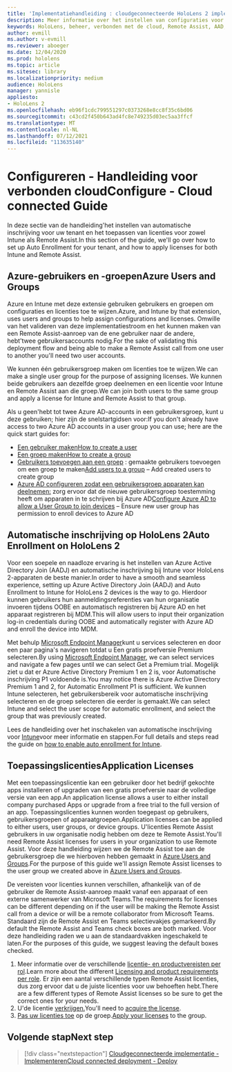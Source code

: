 ```yaml
---
title: 'Implementatiehandleiding : cloudgeconnecteerde HoloLens 2 implementatie op schaal met Remote Assist - Configureren'
description: Meer informatie over het instellen van configuraties voor het HoloLens apparaten via een cloudnetwerk op schaal met Remote Assist.
keywords: HoloLens, beheer, verbonden met de cloud, Remote Assist, AAD, Azure AD, MDM, Mobile Device Management
author: evmill
ms.author: v-evmill
ms.reviewer: aboeger
ms.date: 12/04/2020
ms.prod: hololens
ms.topic: article
ms.sitesec: library
ms.localizationpriority: medium
audience: HoloLens
manager: yannisle
appliesto:
- HoloLens 2
ms.openlocfilehash: eb96f1cdc799551297c0373268e8cc8f35c6bd06
ms.sourcegitcommit: c43cd2f450b643ad4fc8e749235d03ec5aa3ffcf
ms.translationtype: MT
ms.contentlocale: nl-NL
ms.lasthandoff: 07/12/2021
ms.locfileid: "113635140"
---
```

# <a name="configure---cloud-connected-guide"></a><span data-ttu-id="b4edb-104">Configureren - Handleiding voor verbonden cloud</span><span class="sxs-lookup"><span data-stu-id="b4edb-104">Configure - Cloud connected Guide</span></span>

<span data-ttu-id="b4edb-105">In deze sectie van de handleiding&#39;het instellen van automatische inschrijving voor uw tenant en het toepassen van licenties voor zowel Intune als Remote Assist.</span><span class="sxs-lookup"><span data-stu-id="b4edb-105">In this section of the guide, we&#39;ll go over how to set up Auto Enrollment for your tenant, and how to apply licenses for both Intune and Remote Assist.</span></span>

## <a name="azure-users-and-groups"></a><span data-ttu-id="b4edb-106">Azure-gebruikers en -groepen</span><span class="sxs-lookup"><span data-stu-id="b4edb-106">Azure Users and Groups</span></span>

<span data-ttu-id="b4edb-107">Azure en Intune met deze extensie gebruiken gebruikers en groepen om configuraties en licenties toe te wijzen.</span><span class="sxs-lookup"><span data-stu-id="b4edb-107">Azure, and Intune by that extension, uses users and groups to help assign configurations and licenses.</span></span> <span data-ttu-id="b4edb-108">Omwille van het valideren van deze implementatiestroom en het kunnen maken van een Remote Assist-aanroep van de ene gebruiker naar de andere, hebt&#39;twee gebruikersaccounts nodig.</span><span class="sxs-lookup"><span data-stu-id="b4edb-108">For the sake of validating this deployment flow and being able to make a Remote Assist call from one user to another you&#39;ll need two user accounts.</span></span>

<span data-ttu-id="b4edb-109">We kunnen één gebruikersgroep maken om licenties toe te wijzen.</span><span class="sxs-lookup"><span data-stu-id="b4edb-109">We can make a single user group for the purpose of assigning licenses.</span></span> <span data-ttu-id="b4edb-110">We kunnen beide gebruikers aan dezelfde groep deelnemen en een licentie voor Intune en Remote Assist aan die groep.</span><span class="sxs-lookup"><span data-stu-id="b4edb-110">We can join both users to the same group and apply a license for Intune and Remote Assist to that group.</span></span>

<span data-ttu-id="b4edb-111">Als u geen&#39;hebt tot twee Azure AD-accounts in een gebruikersgroep, kunt u deze gebruiken; hier zijn de snelstartgidsen voor:</span><span class="sxs-lookup"><span data-stu-id="b4edb-111">If you don&#39;t already have access to two Azure AD accounts in a user group you can use; here are the quick start guides for:</span></span>

- [<span data-ttu-id="b4edb-112">Een gebruiker maken</span><span class="sxs-lookup"><span data-stu-id="b4edb-112">How to create a user</span></span>](/mem/intune/fundamentals/quickstart-create-user)
- [<span data-ttu-id="b4edb-113">Een groep maken</span><span class="sxs-lookup"><span data-stu-id="b4edb-113">How to create a group</span></span>](/mem/intune/fundamentals/quickstart-create-group)
- <span data-ttu-id="b4edb-114">[Gebruikers toevoegen aan een groep](/azure/active-directory/fundamentals/active-directory-groups-members-azure-portal) : gemaakte gebruikers toevoegen om een groep te maken</span><span class="sxs-lookup"><span data-stu-id="b4edb-114">[Add users to a group](/azure/active-directory/fundamentals/active-directory-groups-members-azure-portal) – Add created users to create group</span></span>
- <span data-ttu-id="b4edb-115">[Azure AD configureren zodat een gebruikersgroep apparaten kan deelnemen:](/azure/active-directory/devices/azureadjoin-plan#configure-your-device-settings) zorg ervoor dat de nieuwe gebruikersgroep toestemming heeft om apparaten in te schrijven bij Azure AD</span><span class="sxs-lookup"><span data-stu-id="b4edb-115">[Configure Azure AD to allow a User Group to join devices](/azure/active-directory/devices/azureadjoin-plan#configure-your-device-settings) – Ensure new user group has permission to enroll devices to Azure AD</span></span>

## <a name="auto-enrollment-on-hololens-2"></a><span data-ttu-id="b4edb-116">Automatische inschrijving op HoloLens 2</span><span class="sxs-lookup"><span data-stu-id="b4edb-116">Auto Enrollment on HoloLens 2</span></span>

<span data-ttu-id="b4edb-117">Voor een soepele en naadloze ervaring is het instellen van Azure Active Directory Join (AADJ) en automatische inschrijving bij Intune voor HoloLens 2-apparaten de beste manier.</span><span class="sxs-lookup"><span data-stu-id="b4edb-117">In order to have a smooth and seamless experience, setting up Azure Active Directory Join (AADJ) and Auto Enrollment to Intune for HoloLens 2 devices is the way to go.</span></span> <span data-ttu-id="b4edb-118">Hierdoor kunnen gebruikers hun aanmeldingsreferenties van hun organisatie invoeren tijdens OOBE en automatisch registreren bij Azure AD en het apparaat registreren bij MDM.</span><span class="sxs-lookup"><span data-stu-id="b4edb-118">This will allow users to input their organization log-in credentials during OOBE and automatically register with Azure AD and enroll the device into MDM.</span></span>

<span data-ttu-id="b4edb-119">Met behulp [Microsoft Endpoint Manager](https://endpoint.microsoft.com/#home)kunt u services selecteren en door een paar pagina's navigeren totdat u Een gratis proefversie Premium selecteren.</span><span class="sxs-lookup"><span data-stu-id="b4edb-119">By using [Microsoft Endpoint Manager](https://endpoint.microsoft.com/#home), we can select services and navigate a few pages until we can select Get a Premium trial.</span></span> <span data-ttu-id="b4edb-120">Mogelijk ziet u dat er Azure Active Directory Premium 1 en 2 is, voor Automatische inschrijving P1 voldoende is.</span><span class="sxs-lookup"><span data-stu-id="b4edb-120">You may notice there is Azure Active Directory Premium 1 and 2, for Automatic Enrollment P1 is sufficient.</span></span> <span data-ttu-id="b4edb-121">We kunnen Intune selecteren, het gebruikersbereik voor automatische inschrijving selecteren en de groep selecteren die eerder is gemaakt.</span><span class="sxs-lookup"><span data-stu-id="b4edb-121">We can select Intune and select the user scope for automatic enrollment, and select the group that was previously created.</span></span>

<span data-ttu-id="b4edb-122">Lees de handleiding over het inschakelen van automatische inschrijving voor [Intune](/mem/intune/enrollment/quickstart-setup-auto-enrollment)voor meer informatie en stappen.</span><span class="sxs-lookup"><span data-stu-id="b4edb-122">For full details and steps read the guide on [how to enable auto enrollment for Intune](/mem/intune/enrollment/quickstart-setup-auto-enrollment).</span></span>

## <a name="application-licenses"></a><span data-ttu-id="b4edb-123">Toepassingslicenties</span><span class="sxs-lookup"><span data-stu-id="b4edb-123">Application Licenses</span></span>

<span data-ttu-id="b4edb-124">Met een toepassingslicentie kan een gebruiker door het bedrijf gekochte apps installeren of upgraden van een gratis proefversie naar de volledige versie van een app.</span><span class="sxs-lookup"><span data-stu-id="b4edb-124">An application license allows a user to either install company purchased Apps or upgrade from a free trial to the full version of an app.</span></span> <span data-ttu-id="b4edb-125">Toepassingslicenties kunnen worden toegepast op gebruikers, gebruikersgroepen of apparaatgroepen.</span><span class="sxs-lookup"><span data-stu-id="b4edb-125">Application licenses can be applied to either users, user groups, or device groups.</span></span> <span data-ttu-id="b4edb-126">U&#39;licenties Remote Assist gebruikers in uw organisatie nodig hebben om deze te Remote Assist.</span><span class="sxs-lookup"><span data-stu-id="b4edb-126">You&#39;ll need Remote Assist licenses for users in your organization to use Remote Assist.</span></span> <span data-ttu-id="b4edb-127">Voor deze handleiding wijzen we de Remote Assist toe aan de gebruikersgroep die we hierboven hebben gemaakt in [Azure Users and Groups](hololens2-cloud-connected-configure.md#azure-users-and-groups).</span><span class="sxs-lookup"><span data-stu-id="b4edb-127">For the purpose of this guide we'll assign Remote Assist licenses to the user group we created above in [Azure Users and Groups](hololens2-cloud-connected-configure.md#azure-users-and-groups).</span></span>

<span data-ttu-id="b4edb-128">De vereisten voor licenties kunnen verschillen, afhankelijk van of de gebruiker de Remote Assist-aanroep maakt vanaf een apparaat of een externe samenwerker van Microsoft Teams.</span><span class="sxs-lookup"><span data-stu-id="b4edb-128">The requirements for licenses can be different depending on if the user will be making the Remote Assist call from a device or will be a remote collaborator from Microsoft Teams.</span></span> <span data-ttu-id="b4edb-129">Standaard zijn de Remote Assist en Teams selectievakjes gemarkeerd.</span><span class="sxs-lookup"><span data-stu-id="b4edb-129">By default the Remote Assist and Teams check boxes are both marked.</span></span> <span data-ttu-id="b4edb-130">Voor deze handleiding raden we u aan de standaardvakken ingeschakeld te laten.</span><span class="sxs-lookup"><span data-stu-id="b4edb-130">For the purposes of this guide, we suggest leaving the default boxes checked.</span></span>

1. <span data-ttu-id="b4edb-131">Meer informatie over de verschillende [licentie- en productvereisten per rol](/dynamics365/mixed-reality/remote-assist/requirements#licensing-and-product-requirements-per-role).</span><span class="sxs-lookup"><span data-stu-id="b4edb-131">Learn more about the different [Licensing and product requirements per role](/dynamics365/mixed-reality/remote-assist/requirements#licensing-and-product-requirements-per-role).</span></span> <span data-ttu-id="b4edb-132">Er zijn een aantal verschillende typen Remote Assist licenties, dus zorg ervoor dat u de juiste licenties voor uw behoeften hebt.</span><span class="sxs-lookup"><span data-stu-id="b4edb-132">There are a few different types of Remote Assist licenses so be sure to get the correct ones for your needs.</span></span>
2. <span data-ttu-id="b4edb-133">U&#39;de licentie [verkrijgen.](/dynamics365/mixed-reality/remote-assist/buy-remote-assist)</span><span class="sxs-lookup"><span data-stu-id="b4edb-133">You&#39;ll need to [acquire the license](/dynamics365/mixed-reality/remote-assist/buy-remote-assist).</span></span>
3. <span data-ttu-id="b4edb-134">[Pas uw licenties toe](/dynamics365/mixed-reality/remote-assist/deploy-remote-assist) op de groep.</span><span class="sxs-lookup"><span data-stu-id="b4edb-134">[Apply your licenses](/dynamics365/mixed-reality/remote-assist/deploy-remote-assist) to the group.</span></span>

## <a name="next-step"></a><span data-ttu-id="b4edb-135">Volgende stap</span><span class="sxs-lookup"><span data-stu-id="b4edb-135">Next step</span></span>

> [!div class="nextstepaction"]
> [<span data-ttu-id="b4edb-136">Cloudgeconnecteerde implementatie - Implementeren</span><span class="sxs-lookup"><span data-stu-id="b4edb-136">Cloud connected deployment - Deploy</span></span>](hololens2-cloud-connected-deploy.md)